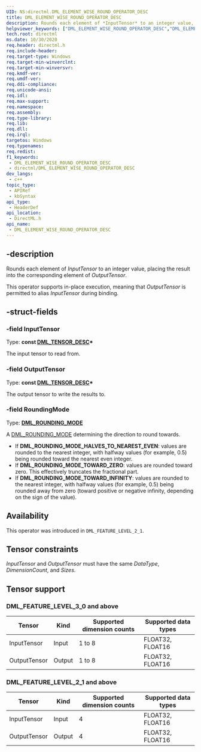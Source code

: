 ```yaml
---
UID: NS:directml.DML_ELEMENT_WISE_ROUND_OPERATOR_DESC
title: DML_ELEMENT_WISE_ROUND_OPERATOR_DESC
description: Rounds each element of *InputTensor* to an integer value, placing the result into the corresponding element of *OutputTensor*.
helpviewer_keywords: ["DML_ELEMENT_WISE_ROUND_OPERATOR_DESC","DML_ELEMENT_WISE_ROUND_OPERATOR_DESC structure","direct3d12.dml_element_wise_round_operator_desc","directml/DML_ELEMENT_WISE_ROUND_OPERATOR_DESC"]
tech.root: directml
ms.date: 10/30/2020
req.header: directml.h
req.include-header: 
req.target-type: Windows
req.target-min-winverclnt: 
req.target-min-winversvr: 
req.kmdf-ver: 
req.umdf-ver: 
req.ddi-compliance: 
req.unicode-ansi: 
req.idl: 
req.max-support: 
req.namespace: 
req.assembly: 
req.type-library: 
req.lib: 
req.dll: 
req.irql: 
targetos: Windows
req.typenames: 
req.redist: 
f1_keywords:
 - DML_ELEMENT_WISE_ROUND_OPERATOR_DESC
 - directml/DML_ELEMENT_WISE_ROUND_OPERATOR_DESC
dev_langs:
 - c++
topic_type:
 - APIRef
 - kbSyntax
api_type:
 - HeaderDef
api_location:
 - DirectML.h
api_name:
 - DML_ELEMENT_WISE_ROUND_OPERATOR_DESC
---
```


## -description

Rounds each element of *InputTensor* to an integer value, placing the result into the corresponding element of *OutputTensor*.

This operator supports in-place execution, meaning that *OutputTensor* is permitted to alias *InputTensor* during binding.

## -struct-fields

### -field InputTensor

Type: **const [DML_TENSOR_DESC](/windows/win32/api/directml/ns-directml-dml_tensor_desc)\***

The input tensor to read from.

### -field OutputTensor

Type: **const [DML_TENSOR_DESC](/windows/win32/api/directml/ns-directml-dml_tensor_desc)\***

The output tensor to write the results to.

### -field RoundingMode

Type: **[DML_ROUNDING_MODE](/windows/win32/api/directml/ne-directml-dml_rounding_mode)**

A [DML_ROUNDING_MODE](/windows/win32/api/directml/ne-directml-dml_rounding_mode) determining the direction to round towards.

* If **DML_ROUNDING_MODE_HALVES_TO_NEAREST_EVEN**: values are rounded to the nearest integer, with halfway values (for example, 0.5) being rounded toward the nearest even integer.
* If **DML_ROUNDING_MODE_TOWARD_ZERO**: values are rounded toward zero. This effectively truncates the fractional part.
* If **DML_ROUNDING_MODE_TOWARD_INFINITY**: values are rounded to the nearest integer, with halfway values (for example, 0.5) being rounded away from zero (toward positive or negative infinity, depending on the sign of the value).

## Availability
This operator was introduced in `DML_FEATURE_LEVEL_2_1`.

## Tensor constraints
*InputTensor* and *OutputTensor* must have the same *DataType*, *DimensionCount*, and *Sizes*.

## Tensor support
### DML_FEATURE_LEVEL_3_0 and above
| Tensor | Kind | Supported dimension counts | Supported data types |
| ------ | ---- | -------------------------- | -------------------- |
| InputTensor | Input | 1 to 8 | FLOAT32, FLOAT16 |
| OutputTensor | Output | 1 to 8 | FLOAT32, FLOAT16 |

### DML_FEATURE_LEVEL_2_1 and above
| Tensor | Kind | Supported dimension counts | Supported data types |
| ------ | ---- | -------------------------- | -------------------- |
| InputTensor | Input | 4 | FLOAT32, FLOAT16 |
| OutputTensor | Output | 4 | FLOAT32, FLOAT16 |
